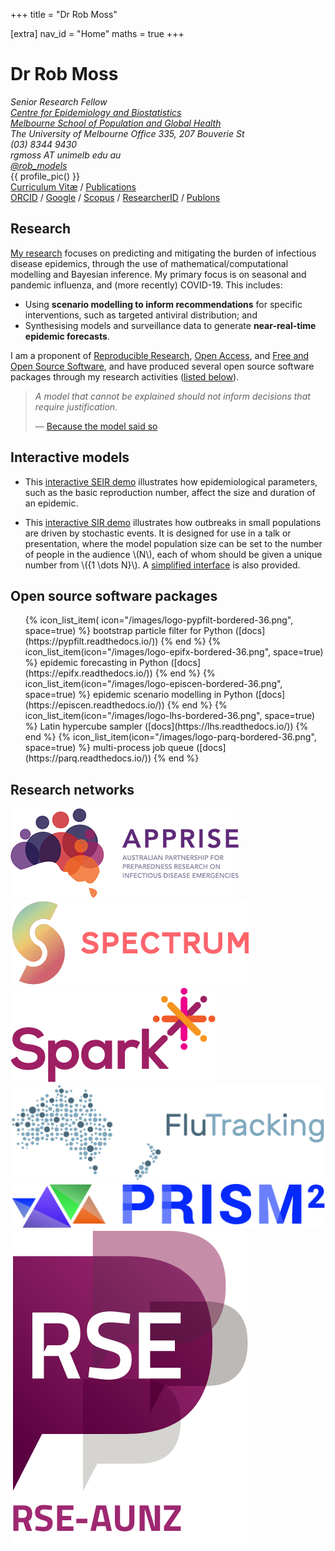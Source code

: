 +++
title = "Dr Rob Moss"

[extra]
nav_id = "Home"
maths = true
+++

# Dr Rob Moss

<div class="blurb">
<address>
  <span class="position">
    Senior Research Fellow <br>
    <a href="http://epi.unimelb.edu.au/">Centre for Epidemiology and
      Biostatistics</a><br>
    <a href="http://pgh.unimelb.edu.au/">Melbourne School of
      Population and Global Health</a><br>
    The University of Melbourne
  </span>
  <span class="location">
    Office 335, 207 Bouverie St<br>
    (03) 8344 9430<br>
    rgmoss AT unimelb edu au<br>
    <a href="https://twitter.com/rob_models">@rob_models</a>
  </span>
</address>
{{ profile_pic() }}
<div class="profile-links">
<a href="cv_online.pdf">Curriculum Vitæ</a>
  / <a href="/pubs">Publications</a>
<br/>
<a href="http://orcid.org/0000-0002-4568-2012" title="ORCID record">ORCID</a>
  / <a href="https://scholar.google.com/citations?user=NOX2J-EAAAAJ&hl=en" title="Google Scholar profile">Google</a>
  / <a href="https://www.scopus.com/authid/detail.uri?authorId=28167595000" title="Scopus author details">Scopus</a>
  / <a href="http://www.researcherid.com/rid/R-4767-2018" title="ResearcherID profile">ResearcherID</a>
  / <a href="https://publons.com/author/1582791/" title="Publons profile">Publons</a>
</div>
</div>

## Research

[My research](@/research.md) focuses on predicting and mitigating the burden of infectious disease epidemics, through the use of mathematical/computational modelling and Bayesian inference.
My primary focus is on seasonal and pandemic influenza, and (more recently) COVID-19.
This includes:

- Using **scenario modelling to inform recommendations** for specific interventions, such as targeted antiviral distribution; and
- Synthesising models and surveillance data to generate **near-real-time epidemic forecasts**.

I am a proponent of [Reproducible Research](https://en.wikipedia.org/wiki/Reproducibility), [Open Access](https://en.wikipedia.org/wiki/Open_access), and [Free and Open Source Software](https://en.wikipedia.org/wiki/Free_and_open-source_software), and have produced several open source software packages through my research activities ([listed below](#open-source-software-packages)).

> *A model that cannot be explained should not inform decisions that require justification.*
>
> — [Because the model said so](https://doi.org/10.1016/j.ijforecast.2021.01.028)

## Interactive models

- This [interactive SEIR demo](https://robmoss.github.io/seir-demo/) illustrates how epidemiological parameters, such as the basic reproduction number, affect the size and duration of an epidemic.

- This [interactive SIR demo](https://robmoss.github.io/sir-demo/) illustrates how outbreaks in small populations are driven by stochastic events.
  It is designed for use in a talk or presentation, where the model population size can be set to the number of people in the audience \\(N\\), each of whom should be given a unique number from \\(\{1 \dots N\}\\).
  A [simplified interface](https://robmoss.github.io/sir-demo/simple.html) is also provided.

## Open source software packages

<div class="narrow-list">
<ul class="icon-list">
{% icon_list_item(
     icon="/images/logo-pypfilt-bordered-36.png",
     space=true) %}
  bootstrap particle filter for Python
  ([docs](https://pypfilt.readthedocs.io/))
{% end %}
{% icon_list_item(icon="/images/logo-epifx-bordered-36.png", space=true) %}
  epidemic forecasting in Python
  ([docs](https://epifx.readthedocs.io/))
{% end %}
{% icon_list_item(icon="/images/logo-episcen-bordered-36.png", space=true) %}
epidemic scenario modelling in Python
  ([docs](https://episcen.readthedocs.io/))
{% end %}
{% icon_list_item(icon="/images/logo-lhs-bordered-36.png", space=true) %}
  Latin hypercube sampler
  ([docs](https://lhs.readthedocs.io/))
{% end %}
{% icon_list_item(icon="/images/logo-parq-bordered-36.png", space=true) %}
  multi-process job queue
  ([docs](https://parq.readthedocs.io/))
{% end %}
</ul>
</div>

## Research networks

<div class="narrow-list">
<a class="network" href="https://www.apprise.org.au/"><img class="network" src="/images/network-apprise.png"/></a><a class="network" href="https://www.spectrum.edu.au/"><img class="network" src="/images/network-spectrum.png"/></a><a class="network" href="https://www.spark.edu.au/"><img class="network" src="/images/network-spark.png"/></a><a class="network" href="https://info.flutracking.net/"><img class="network" src="/images/network-flutracking.png"/></a><a class="network" href="https://www.prism.edu.au/"><img class="network" src="/images/network-prism.jpg"/></a><a class="network" href="https://rse-aunz.github.io/"><img class="network" src="/images/network-rse-aunz.png"/></a>
</div>
